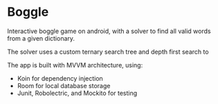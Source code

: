 # Boggle
Interactive boggle game on android, with a solver to find all valid words from a given dictionary. 

The solver uses a custom ternary search tree and depth first search to 

The app is built with MVVM architecture, using:
- Koin for dependency injection
- Room for local database storage
- Junit, Robolectric, and Mockito for testing

